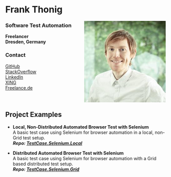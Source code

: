 &nbsp;  
# Frank Thonig

<img align="right" src="/img/Profile.jpg" />

### Software Test Automation
**Freelancer**  
**Dresden, Germany**

### Contact

[GitHub](https://github.com/FrankThonig)  
[StackOverflow](http://stackoverflow.com/cv/frankthonig)  
[LinkedIn](https://www.linkedin.com/in/frank-thonig-9185079b)  
[XING](https://www.xing.com/profile/Frank_Thonig)  
[Freelance.de](https://www.freelance.de/Freiberufler/99591/highlight=frank,thonig)  
&nbsp;  
&nbsp;  
## Project Examples

- **Local, Non-Distributed Automated Browser Test with Selenium**  
  A basic test case using Selenium for browser automation in a local, non-Grid test setup.  
   **_Repo: [TestCase.Selenium.Local](https://github.com/FrankThonig/TestCase.Selenium.Local)_** 

- **Distributed Automated Browser Test with Selenium**  
  A basic test case using Selenium for browser automation with a Grid based distributed test setup.  
   **_Repo: [TestCase.Selenium.Grid](https://github.com/FrankThonig/TestCase.Selenium.Grid)_** 
